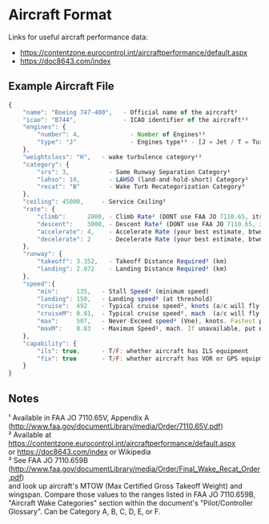 # Aircraft Format
Links for useful aircraft performance data:
- https://contentzone.eurocontrol.int/aircraftperformance/default.aspx
- https://doc8643.com/index

## Example Aircraft File
```javascript
{  
    "name": "Boeing 747-400",   - Official name of the aircraft²  
    "icao": "B744",             - ICAO identifier of the aircraft¹²  
    "engines": {  
        "number": 4,              - Number of Engines¹²  
        "type": "J"               - Engines type¹² - [J = Jet / T = TurboProp / P = Piston]  
    },  
    "weightclass": "H",   - wake turbulence category¹²  
    "category": {  
        "srs": 3,           - Same Runway Separation Category¹  
        "lahso": 10,        - LAHSO (land-and-hold-short) Category¹  
        "recat": "B"        - Wake Turb Recategorization Category³  
    },  
    "ceiling": 45000,     - Service Ceiling²  
    "rate": {  
        "climb":      2000, - Climb Rate² (DONT use FAA JO 7110.65, its values are VERY inaccurate)  
        "descent":    3000, - Descent Rate² (DONT use FAA JO 7110.65, its values are VERY inaccurate)  
        "accelerate": 4,    - Accelerate Rate (your best estimate, btwn ~1-5)  
        "decelerate": 2     - Decelerate Rate (your best estimate, btwn ~1-5)  
    },  
    "runway": {  
        "takeoff": 3.352,   - Takeoff Distance Required² (km)  
        "landing": 2.072    - Landing Distance Required² (km)  
    },  
    "speed":{  
        "min":     135,   - Stall Speed² (minimum speed)  
        "landing": 150,   - Landing speed² (at threshold)  
        "cruise":  492    - Typical cruise speed², knots (a/c will fly at slower of these speeds)  
        "cruiseM": 0.81,  - Typical cruise speed², mach  (a/c will fly at slower of these speeds) if unavailable, put null  
        "max":     507,   - Never-Exceed speed² (Vne), knots. Fastest possible speed before structural damage.  
        "maxM":    0.83   - Maximum Speed², mach. If unavailable, put null  
    },  
    "capability": {  
        "ils": true,      - T/F: whether aircraft has ILS equipment  
        "fix": true       - T/F: whether aircraft has VOR or GPS equipment  
    }  
}  
```


## Notes

¹ Available in FAA JO 7110.65V, Appendix A   (http://www.faa.gov/documentLibrary/media/Order/7110.65V.pdf)  
² Available at https://contentzone.eurocontrol.int/aircraftperformance/default.aspx  
or https://doc8643.com/index or Wikipedia  
³ See FAA JO 7110.659B
(http://www.faa.gov/documentLibrary/media/Order/Final_Wake_Recat_Order.pdf)  
and look up aircraft's MTOW (Max Certified Gross Takeoff Weight) and wingspan. Compare those values to the ranges listed in FAA JO 7110.659B, "Aircraft Wake Categories" section within the document's "Pilot/Controller Glossary". Can be Category A, B, C, D, E, or F.  
